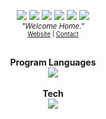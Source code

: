<p align='center'>
  <img src="https://gitpfp.wav.blue/pfp?mag=0.5&name=M&colour=e5b567">
  <img src="https://gitpfp.wav.blue/pfp?mag=0.5&name=A&colour=b4d273">
  <img src="https://gitpfp.wav.blue/pfp?mag=0.5&name=L&colour=e87d3e">
  <img src="https://gitpfp.wav.blue/pfp?mag=0.5&name=I&colour=9e86c8">
  <img src="https://gitpfp.wav.blue/pfp?mag=0.5&name=C&colour=b05279">
  <img src="https://gitpfp.wav.blue/pfp?mag=0.5&name=E&colour=6c99bb">
  <br>
  <small>
    <i>"Welcome Home."</i>
    <br>
    <sub><a href='https://maliciousmeaning.dev'>Website</a> | <a href='mailto:inquiry@maliciousmeaning.dev'>Contact</a></sub>
  </small>
</p>
<p align='center'>
  <br>
  <b>Program Languages</b>
  <br>
  <img src="https://skillicons.dev/icons?i=ts,js,wasm,cs,cpp,java,lua&perline=8&theme=dark" />
  <br>
  <br>
  <b>Tech</b>
  <br>
  <img src="https://skillicons.dev/icons?i=ableton,visualstudio,raspberrypi,linux,blender,cloudflare,tensorflow,express&perline=8" />
  <br>
</p>
